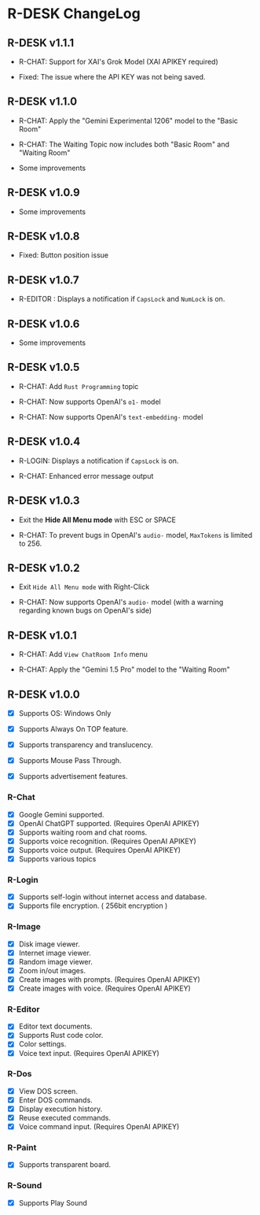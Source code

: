 # R-DESK ChangeLog

## R-DESK v1.1.1

* R-CHAT: Support for XAI's Grok Model (XAI APIKEY required)

* Fixed: The issue where the API KEY was not being saved.


## R-DESK v1.1.0

* R-CHAT: Apply the "Gemini Experimental 1206" model to the "Basic Room"

* R-CHAT: The Waiting Topic now includes both "Basic Room" and "Waiting Room"

* Some improvements


## R-DESK v1.0.9

* Some improvements


## R-DESK v1.0.8

* Fixed: Button position issue


## R-DESK v1.0.7

* R-EDITOR : Displays a notification if `CapsLock` and `NumLock` is on.


## R-DESK v1.0.6

* Some improvements


## R-DESK v1.0.5

* R-CHAT: Add `Rust Programming` topic

* R-CHAT: Now supports OpenAI's `o1-` model

* R-CHAT: Now supports OpenAI's `text-embedding-` model


## R-DESK v1.0.4

* R-LOGIN: Displays a notification if `CapsLock` is on.

* R-CHAT: Enhanced error message output


## R-DESK v1.0.3

* Exit the **Hide All Menu mode** with ESC or SPACE

* R-CHAT: To prevent bugs in OpenAI's `audio-` model, `MaxTokens` is limited to 256.


## R-DESK v1.0.2

* Exit `Hide All Menu mode` with Right-Click

* R-CHAT: Now supports OpenAI's `audio-` model (with a warning regarding known bugs on OpenAI's side)


## R-DESK v1.0.1

* R-CHAT: Add `View ChatRoom Info` menu

* R-CHAT: Apply  the "Gemini 1.5 Pro" model to the "Waiting Room"


## R-DESK v1.0.0

* [x] Supports OS: Windows Only

* [x] Supports Always On TOP feature.
* [x] Supports transparency and translucency.
* [x] Supports Mouse Pass Through.
* [x] Supports advertisement features.

### R-Chat

* [x] Google Gemini supported.
* [x] OpenAI ChatGPT supported. (Requires OpenAI APIKEY)
* [x] Supports waiting room and chat rooms.
* [x] Supports voice recognition. (Requires OpenAI APIKEY)
* [x] Supports voice output. (Requires OpenAI APIKEY)
* [x] Supports various topics

### R-Login

* [x] Supports self-login without internet access and database.
* [x] Supports file encryption. ( 256bit encryption )

### R-Image

* [x] Disk image viewer.
* [x] Internet image viewer.
* [x] Random image viewer.
* [x] Zoom in/out images.
* [x] Create images with prompts. (Requires OpenAI APIKEY)
* [x] Create images with voice. (Requires OpenAI APIKEY)

### R-Editor

* [x] Editor text documents.
* [x] Supports Rust code color.
* [x] Color settings.
* [x] Voice text input. (Requires OpenAI APIKEY)

### R-Dos

* [x] View DOS screen.
* [x] Enter DOS commands.
* [x] Display execution history.
* [x] Reuse executed commands.
* [x] Voice command input. (Requires OpenAI APIKEY)

### R-Paint

* [x] Supports transparent board.

### R-Sound

* [x] Supports Play Sound
